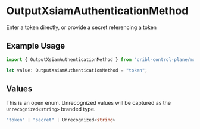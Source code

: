 # OutputXsiamAuthenticationMethod

Enter a token directly, or provide a secret referencing a token

## Example Usage

```typescript
import { OutputXsiamAuthenticationMethod } from "cribl-control-plane/models";

let value: OutputXsiamAuthenticationMethod = "token";
```

## Values

This is an open enum. Unrecognized values will be captured as the `Unrecognized<string>` branded type.

```typescript
"token" | "secret" | Unrecognized<string>
```